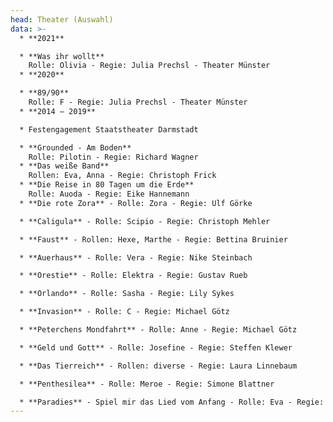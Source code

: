 ```yaml
---
head: Theater (Auswahl)
data: >-
  * **2021**	 	

  * **Was ihr wollt**
    Rolle: Olivia - Regie: Julia Prechsl - Theater Münster
  * **2020**	 	

  * **89/90**
    Rolle: F - Regie: Julia Prechsl - Theater Münster
  * **2014 – 2019**

  * Festengagement Staatstheater Darmstadt

  * **Grounded - Am Boden**
    Rolle: Pilotin - Regie: Richard Wagner
  * **Das weiße Band**
    Rollen: Eva, Anna - Regie: Christoph Frick
  * **Die Reise in 80 Tagen um die Erde**
    Rolle: Auoda - Regie: Eike Hannemann
  * **Die rote Zora** - Rolle: Zora - Regie: Ulf Görke

  * **Caligula** - Rolle: Scipio - Regie: Christoph Mehler

  * **Faust** - Rollen: Hexe, Marthe - Regie: Bettina Bruinier

  * **Auerhaus** - Rolle: Vera - Regie: Nike Steinbach

  * **Orestie** - Rolle: Elektra - Regie: Gustav Rueb

  * **Orlando** - Rolle: Sasha - Regie: Lily Sykes

  * **Invasion** - Rolle: C - Regie: Michael Götz

  * **Peterchens Mondfahrt** - Rolle: Anne - Regie: Michael Götz

  * **Geld und Gott** - Rolle: Josefine - Regie: Steffen Klewer

  * **Das Tierreich** - Rollen: diverse - Regie: Laura Linnebaum

  * **Penthesilea** - Rolle: Meroe - Regie: Simone Blattner

  * **Paradies** - Spiel mir das Lied vom Anfang - Rolle: Eva - Regie: Maria Ursprung
---
```

